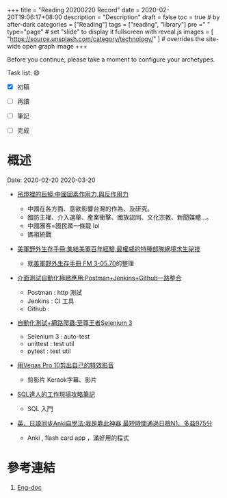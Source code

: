 +++
title = "Reading 20200220 Record"
date = 2020-02-20T19:06:17+08:00
description = "Description"
draft = false
toc = true  # by after-dark
categories = ["Reading"]
tags = ["reading", "library"]
pre ="<i class='fa fa-file'></i> "
type="page" # set "slide" to display it fullscreen with reveal.js
images = [
  "https://source.unsplash.com/category/technology/"
] # overrides the site-wide open graph image
+++

Before you continue, please take a moment to configure your archetypes.


<!--more-->

Task list: :smile:

- [x] 初稿
- [ ] 再讀
- [ ] 筆記
- [ ] 完成


# 概述

Date: 2020-02-20	2020-03-20

* [吊燈裡的巨蟒:中國因素作用力,與反作用力](http://library.ylccb.gov.tw/bookDetail.do?id=527780)
    * 中國在各方面、意欲影響台灣的作為、及研究。
    * 國防主權、介入選舉、產業衝擊、國族認同、文化宗教、新聞媒體...。
    * 中國團客=國民黨一條龍 lol
    * 媽祖統戰

* [美軍野外生存手冊:集結美軍百年經驗,最權威的特種部隊絕境求生祕技](http://library.ylccb.gov.tw/bookDetail.do?id=588411)
    * 就[美軍野外生存手冊 FM 3-05.70](https://fas.org/irp/doddir/army/fm3-05-70.pdf)的整理 
* [介面測試自動化極緻應用:Postman+Jenkins+Github一路整合](http://library.ylccb.gov.tw/bookDetail.do?id=588171)
    * Postman : http 測試
    * Jenkins : CI 工具
    * Github :
* [自動化測試+網路爬蟲:至尊王者Selenium 3](http://library.ylccb.gov.tw/bookDetail.do?id=588238)
    * Selenium 3 : auto-test
    * unittest : test util
    * pytest : test util
* [用Vegas Pro 10剪出自己的特效影音](http://library.ylccb.gov.tw/bookDetail.do?id=364880)
    * 剪影片 Keraok字幕、影片 
* [SQL達人的工作現場攻略筆記](http://library.ylccb.gov.tw/bookDetail.do?id=588626)
    * SQL 入門
* [英、日語同步Anki自學法:我是靠此神器,最短時間通過日檢N1、多益975分](http://library.ylccb.gov.tw/bookDetail.do?id=504358)
    * Anki , flash card app ，滿好用的程式 

# 參考連結

1. [Eng-doc](http://daringfireball.net/projects/markdown/syntax)


[google]: https://www.google.com "Search Engine"
